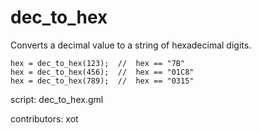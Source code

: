 dec_to_hex
==========

Converts a decimal value to a string of hexadecimal digits.

    hex = dec_to_hex(123);  //  hex == "7B"
    hex = dec_to_hex(456);  //  hex == "01C8"
    hex = dec_to_hex(789);  //  hex == "0315"

script: dec_to_hex.gml

contributors: xot
